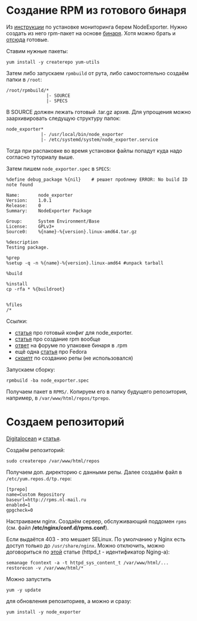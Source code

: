 # Создание RPM из готового бинаря
Из [инструкции](https://laurvas.ru/prometheus-p1/) по установке мониторинга берем NodeExporter. Нужно создать из него rpm-пакет на основе [бинаря](https://github.com/prometheus/node_exporter/releases). Хотя можно брать и [отсюда](https://packagecloud.io/prometheus-rpm/release/) готовые.

Ставим нужные пакеты:

    yum install -y createrepo yum-utils

Затем либо запускаем ```rpmbuild``` от рута, либо самостоятельно создаём папки в ```/root```:
    
    /root/rpmbuild/*
                   |- SOURCE
                   |- SPECS

В SOURCE должен лежать готовый .tar.gz архив. Для упрощения можно заархивировать следущую структуру папок:

    node_exporter*
                 |- /usr/local/bin/node_exporter
                 |- /etc/systemd/system/node_exporter.service
Тогда при распаковке во время установки файлы попадут куда надо согласно туториалу выше.

Затем пишем ```node_exporter.spec``` в ```SPECS```:

    %define debug_package %{nil}    # решает проблему ERROR: No build ID note found

    Name:       node_exporter
    Version:    1.0.1
    Release:    0
    Summary:    NodeExporter Package

    Group:      System Environment/Base
    License:    GPLv3+
    Source0:    %{name}-%{version}.linux-amd64.tar.gz

    %description
    Testing package.

    %prep
    %setup -q -n %{name}-%{version}.linux-amd64 #unpack tarball

    %build

    %install
    cp -rfa * %{buildroot}


    %files
    /*

Ссылки:
* [статья](https://tresnet.ru/archives/1556) про готовый конфиг для node_exporter.
* [статья](https://www.thegeekstuff.com/2015/02/rpm-build-package-example/) про создание rpm вообще
* [ответ](https://unix.stackexchange.com/questions/429511/how-to-use-rpmbuild-to-build-a-rpm-package-from-binary-tarball) на форуме по упаковке бинаря в .rpm
* ещё одна [статья](https://docs.fedoraproject.org/en-US/quick-docs/creating-rpm-packages/index.html) про Fedora
* [скрипт](https://gist.github.com/fernandoaleman/1377211/d78d13bd8f134e7d9b9bc3da5895c859d7cbf294) по созданию репы (не использовался)

Запускаем сборку:

    rpmbuild -ba node_exporter.spec

Получаем пакет в ```RPMS/```. Копируем его в папку будущего репозитория, например, в ```/var/www/html/repos/tprepo```.

# Создаем репозиторий
[Digitalocean](https://www.digitalocean.com/community/tutorials/how-to-set-up-and-use-yum-repositories-on-a-centos-6-vps) и [статья](https://phoenixnap.com/kb/create-local-yum-repository-centos).

Создаём репозиторий:

    sudo createrepo /var/www/html/repos
Получаем доп. директорию с данными репы.
Далее создаём файл в ```/etc/yum.repos.d/tp.repo```:

    [tprepo]
    name=Custom Repository
    baseurl=http://rpms.nl-mail.ru
    enabled=1
    gpgcheck=0

Настраиваем nginx. Создаём сервер, обслуживающий поддомен ```rpms``` (см. файл **/etc/nginx/conf.d/rpms.conf**).

Если выдаётся 403 - это мешает SELinux. По умолчанию у Nginx есть доступ только до ```/usr/share/nginx```. Можно отключить, можно договориться по [этой](https://www.nginx.com/blog/using-nginx-plus-with-selinux/) статье (httpd_t - идентификатор Nging-а):

    semanage fcontext -a -t httpd_sys_content_t /var/www/html/...
    restorecon -v /var/www/html/*

Можно запустить

    yum -y update
для обновления репозиториев, а можно и сразу:

    yum install -y node_exporter